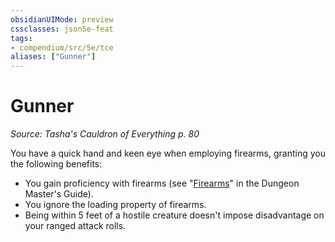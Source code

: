 ```yaml
---
obsidianUIMode: preview
cssclasses: json5e-feat
tags:
- compendium/src/5e/tce
aliases: ["Gunner"]
---
```

# Gunner
*Source: Tasha's Cauldron of Everything p. 80*  

You have a quick hand and keen eye when employing firearms, granting you the following benefits:

- You gain proficiency with firearms (see "[Firearms](../../Rules%20&%20Options/5e%20Rules/variant-rules/firearms.md#)" in the Dungeon Master's Guide).  
- You ignore the loading property of firearms.  
- Being within 5 feet of a hostile creature doesn't impose disadvantage on your ranged attack rolls.